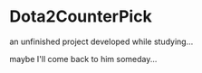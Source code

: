 # Dota2CounterPick
an unfinished project developed while studying...

maybe I'll come back to him someday...
